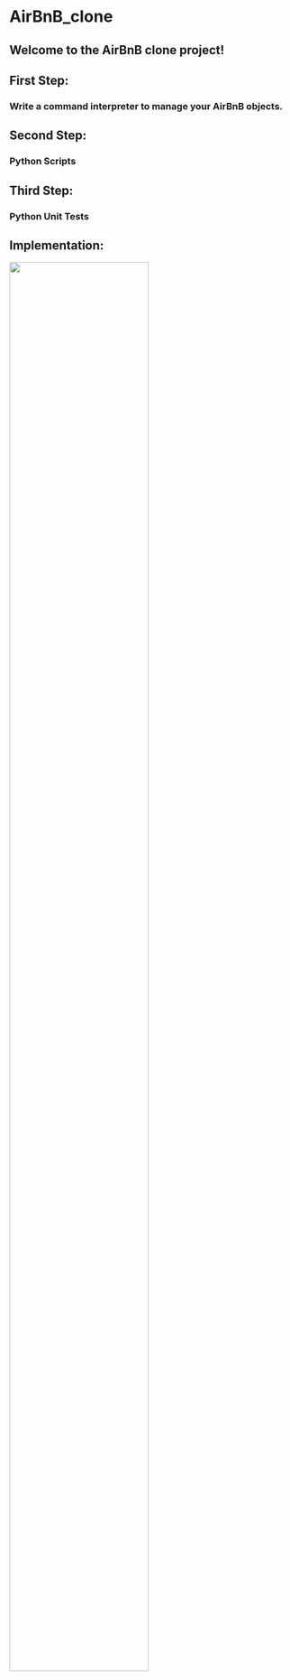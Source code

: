 # AirBnB_clone

## Welcome to the AirBnB clone project!

## First Step:

### Write a command interpreter to manage your AirBnB objects.

## Second Step:

### Python Scripts

## Third Step:

### Python Unit Tests

## Implementation:

<img src="https://s3.amazonaws.com/alx-intranet.hbtn.io/uploads/medias/2018/6/815046647d23428a14ca.png?X-Amz-Algorithm=AWS4-HMAC-SHA256&X-Amz-Credential=AKIARDDGGGOUSBVO6H7D%2F20230710%2Fus-east-1%2Fs3%2Faws4_request&X-Amz-Date=20230710T053732Z&X-Amz-Expires=86400&X-Amz-SignedHeaders=host&X-Amz-Signature=8e4b7115fdb55d52cae92c3a31d1d6efc0a5571d4c18886a4cd281d2729603ba" width="70%" height="80%">
